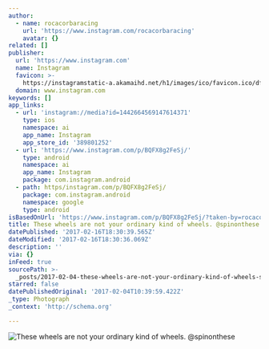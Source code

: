 ```yaml
---
author:
  - name: rocacorbaracing
    url: 'https://www.instagram.com/rocacorbaracing'
    avatar: {}
related: []
publisher:
  url: 'https://www.instagram.com'
  name: Instagram
  favicon: >-
    https://instagramstatic-a.akamaihd.net/h1/images/ico/favicon.ico/dfa85bb1fd63.ico
  domain: www.instagram.com
keywords: []
app_links:
  - url: 'instagram://media?id=1442664569147614371'
    type: ios
    namespace: ai
    app_name: Instagram
    app_store_id: '389801252'
  - url: 'https://www.instagram.com/p/BQFX8g2FeSj/'
    type: android
    namespace: ai
    app_name: Instagram
    package: com.instagram.android
  - path: https/instagram.com/p/BQFX8g2FeSj/
    package: com.instagram.android
    namespace: google
    type: android
isBasedOnUrl: 'https://www.instagram.com/p/BQFX8g2FeSj/?taken-by=rocacorbaracing'
title: These wheels are not your ordinary kind of wheels. @spinonthese
datePublished: '2017-02-16T18:30:39.565Z'
dateModified: '2017-02-16T18:30:36.069Z'
description: ''
via: {}
inFeed: true
sourcePath: >-
  _posts/2017-02-04-these-wheels-are-not-your-ordinary-kind-of-wheels-spinonth.md
starred: false
datePublishedOriginal: '2017-02-04T10:39:59.422Z'
_type: Photograph
_context: 'http://schema.org'

---
```

![These wheels are not your ordinary kind of wheels. @spinonthese](https://scontent.cdninstagram.com/t51.2885-15/s640x640/sh0.08/e35/16465526_1242016175886976_915486748887220224_n.jpg?ig_cache_key=MTQ0MjY2NDU2OTE0NzYxNDM3MQ%3D%3D.2)